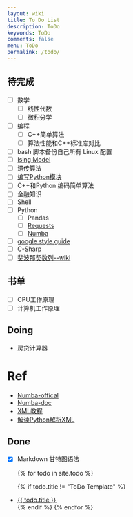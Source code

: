 ```yaml
---
layout: wiki
title: To Do List
description: ToDo
keywords: ToDo
comments: false
menu: ToDo
permalink: /todo/
---
```


## 待完成

- [ ] 数学
  - [ ] 线性代数
  - [ ] 微积分学

- [ ] 编程
  - [ ] C++简单算法
  - [ ] 算法性能和C++标准库对比

- [ ] bash 脚本备份自己所有 Linux 配置
- [ ] [Ising Model](http://www.fuzihao.org/blog/2016/09/01/%E4%BC%8A%E8%BE%9B%E6%A8%A1%E5%9E%8B-Ising-Model/#more)
- [ ] [遗传算法](https://blog.csdn.net/on2way/article/details/40053639)
- [ ] [编写Python模块](http://www.infoq.com/cn/articles/Python-writing-module)
- [ ] C++和Python 编码简单算法
- [ ] 金融知识 
- [ ] Shell
- [ ] Python
  - [ ] Pandas
  - [ ] [Requests](http://docs.python-requests.org/zh_CN/latest/)
  - [ ] [Numba](https://numba.pydata.org/numba-doc/dev/index.html)
- [ ] [google style guide](http://zh-google-styleguide.readthedocs.io/en/latest/contents/)
- [ ] C-Sharp 
- [ ] [斐波那契数列--wiki](https://zh.wikipedia.org/wiki/%E6%96%90%E6%B3%A2%E9%82%A3%E5%A5%91%E6%95%B0%E5%88%97)

## 书单

- [ ] CPU工作原理
- [ ] 计算机工作原理

## Doing

- 房贷计算器

# Ref
- [Numba-offical](http://numba.pydata.org/)
- [Numba-doc](https://numba.pydata.org/numba-doc/dev/index.html)
- [XML教程](http://www.runoob.com/xml/xml-tutorial.html)
- [解读Python解析XML](http://codingpy.com/article/parsing-xml-using-python/)


## Done
- [x] Markdown 甘特图语法

<ul class="listing">
{% for todo in site.todo %}

{% if todo.title != "ToDo Template" %}
<li class="listing-item"><a href="{{ site.url }}{{ todo.url }}">{{ todo.title }}</a></li>
{% endif %}
{% endfor %}
</ul>
